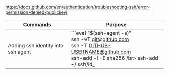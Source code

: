 https://docs.github.com/en/authentication/troubleshooting-ssh/error-permission-denied-publickeyi

|Commands|Purpose|
---|---|
|Adding ssh identity into ssh agent|```eval "$(ssh-agent -s)" </br> ssh -vT git@github.com </br> ssh -T GITHUB-USERNAME@github.com </br> ssh-add -l -E sha256 /br> ssh-add ~/.ssh/id_<yourfile>|


